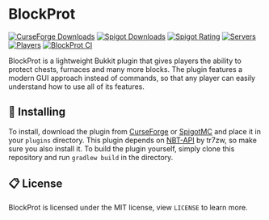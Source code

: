 # BlockProt

[![CurseForge Downloads](http://cf.way2muchnoise.eu/full_440797_downloads.svg?badge_style=flat)](https://www.curseforge.com/minecraft/bukkit-plugins/blockprot)
[![Spigot Downloads](https://img.shields.io/spiget/downloads/87829?style=flat-square&color=orange&label=spigot%20downloads)](https://www.spigotmc.org/resources/blockprot.87829/)
[![Spigot Rating](https://img.shields.io/spiget/rating/87829?style=flat-square&color=orange)](https://www.spigotmc.org/resources/blockprot.87829/)
[![Servers](https://img.shields.io/bstats/servers/9999?style=flat-square)](https://bstats.org/plugin/bukkit/BlockProt/9999)
[![Players](https://img.shields.io/bstats/players/9999?style=flat-square)](https://bstats.org/plugin/bukkit/BlockProt/9999)
[![BlockProt CI](https://img.shields.io/github/workflow/status/spnda/BlockProt/CI?style=flat-square&label=CI)](https://github.com/spnda/BlockProt)

BlockProt is a lightweight Bukkit plugin that gives players the ability to protect chests, furnaces and many more blocks.
The plugin features a modern GUI approach instead of commands, so that any player can easily understand how to use all of its features.

## 🔨️ Installing

To install, download the plugin from [CurseForge](https://www.curseforge.com/minecraft/bukkit-plugins/blockprot) or [SpigotMC](https://www.spigotmc.org/resources/blockprot.87829/) and place it in your `plugins` directory.
This plugin depends on [NBT-API](https://www.spigotmc.org/resources/nbt-api.7939/) by tr7zw, so make sure you also install it.
To build the plugin yourself, simply clone this repository and run `gradlew build` in the directory.

## 📋 License

BlockProt is licensed under the MIT license, view `LICENSE` to learn more.
